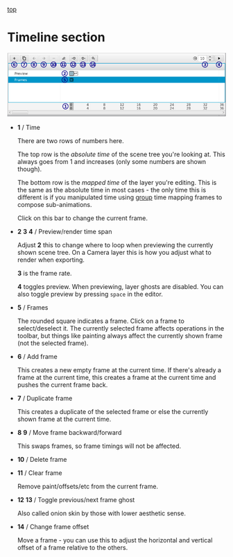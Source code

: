 [top](userguide.md)

# Timeline section

![Timeline section](timeline.jpg)

* **1** / Time

   There are two rows of numbers here.

   The top row is the _absolute time_ of the scene tree you're looking at.  This always goes from 1 and increases (only some numbers are shown though).

   The bottom row is the _mapped time_ of the layer you're editing.  This is the same as the absolute time in most cases - the only time this is different is if you manipulated time using [group](group_layer.md) time mapping frames to compose sub-animations.

   Click on this bar to change the current frame.

* **2** **3** **4** / Preview/render time span

   Adjust **2** this to change where to loop when previewing the currently shown scene tree.  On a Camera layer this is how you adjust what to render when exporting.

   **3** is the frame rate.

   **4** toggles preview.  When previewing, layer ghosts are disabled.  You can also toggle preview by pressing `space` in the editor.

* **5** / Frames

   The rounded square indicates a frame.  Click on a frame to select/deselect it.  The currently selected frame affects operations in the toolbar, but things like painting always affect the currently shown frame (not the selected frame).

* **6** / Add frame

   This creates a new empty frame at the current time.  If there's already a frame at the current time, this creates a frame at the current time and pushes the current frame back.

* **7** / Duplicate frame

   This creates a duplicate of the selected frame or else the currently shown frame at the current time.

* **8** **9** / Move frame backward/forward

   This swaps frames, so frame timings will not be affected.

* **10** / Delete frame

* **11** / Clear frame

   Remove paint/offsets/etc from the current frame.

* **12** **13** / Toggle previous/next frame ghost

   Also called onion skin by those with lower aesthetic sense.

* **14** / Change frame offset

   Move a frame - you can use this to adjust the horizontal and vertical offset of a frame relative to the others.
